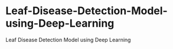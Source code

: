 # Leaf-Disease-Detection-Model-using-Deep-Learning
Leaf Disease Detection Model using Deep Learning
